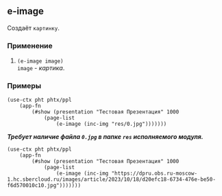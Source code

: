 ## e-image
Создаёт `картинку`.

### Применение

1. `(e-image image)`<br>
`image` - _картика_.

### Примеры

```pihta
(use-ctx pht phtx/ppl
    (app-fn
        (#show (presentation "Тестовая Презентация" 1000
            (page-list
                (e-image (inc-img "res/0.jpg")))))))
```
***Требует наличие файла `0.jpg` в папке `res` исполняемого модуля.***

```pihta
(use-ctx pht phtx/ppl
    (app-fn
        (#show (presentation "Тестовая Презентация" 1000
            (page-list
                (e-image (inc-img "https://dpru.obs.ru-moscow-1.hc.sbercloud.ru/images/article/2023/10/18/d20efc18-6734-476e-be50-f6d570010c10.jpg")))))))
```